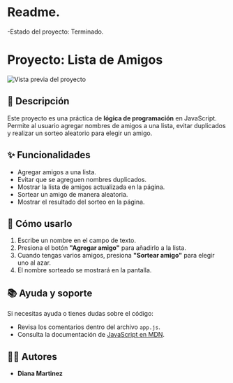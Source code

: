 <h1> Readme. </h1>

-Estado del proyecto: Terminado.

# Proyecto: Lista de Amigos

![Vista previa del proyecto](assets/AmigoSecreto.png)

## 📖 Descripción
Este proyecto es una práctica de **lógica de programación** en JavaScript.  
Permite al usuario agregar nombres de amigos a una lista, evitar duplicados y realizar un sorteo aleatorio para elegir un amigo.

## ✨ Funcionalidades
- Agregar amigos a una lista.
- Evitar que se agreguen nombres duplicados.
- Mostrar la lista de amigos actualizada en la página.
- Sortear un amigo de manera aleatoria.
- Mostrar el resultado del sorteo en la página.

## 🚀 Cómo usarlo
1. Escribe un nombre en el campo de texto.
2. Presiona el botón **"Agregar amigo"** para añadirlo a la lista.
3. Cuando tengas varios amigos, presiona **"Sortear amigo"** para elegir uno al azar.
4. El nombre sorteado se mostrará en la pantalla.

## 📚 Ayuda y soporte
Si necesitas ayuda o tienes dudas sobre el código:
- Revisa los comentarios dentro del archivo `app.js`.
- Consulta la documentación de [JavaScript en MDN](https://developer.mozilla.org/es/docs/Web/JavaScript).


## 👩‍💻 Autores
- **Diana Martinez**

